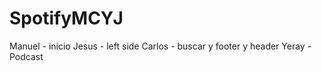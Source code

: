 # SpotifyMCYJ

Manuel - inicio
Jesus - left side 
Carlos - buscar y footer y header
Yeray - Podcast
